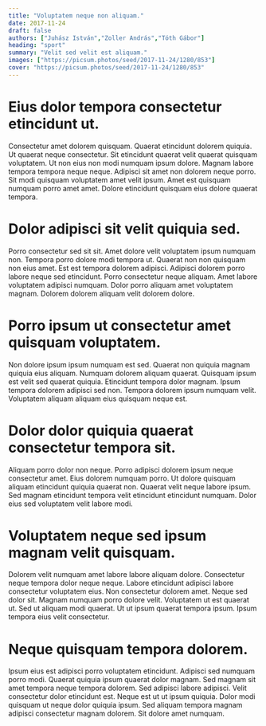 ```yaml
---
title: "Voluptatem neque non aliquam."
date: 2017-11-24
draft: false 
authors: ["Juhász István","Zoller András","Tóth Gábor"]
heading: "sport"
summary: "Velit sed velit est aliquam."
images: ["https://picsum.photos/seed/2017-11-24/1280/853"]
cover: "https://picsum.photos/seed/2017-11-24/1280/853"
---
```

# Eius dolor tempora consectetur etincidunt ut.        
Consectetur amet dolorem quisquam. Quaerat etincidunt dolorem quiquia. Ut quaerat neque consectetur. Sit etincidunt quaerat velit quaerat quisquam voluptatem. Ut non eius non modi numquam ipsum dolore. Magnam labore tempora tempora neque neque. Adipisci sit amet non dolorem neque porro. Sit modi quisquam voluptatem amet velit ipsum. Amet est quisquam numquam porro amet amet. Dolore etincidunt quisquam eius dolore quaerat tempora.

# Dolor adipisci sit velit quiquia sed.        
Porro consectetur sed sit sit. Amet dolore velit voluptatem ipsum numquam non. Tempora porro dolore modi tempora ut. Quaerat non non quisquam non eius amet. Est est tempora dolorem adipisci. Adipisci dolorem porro labore neque sed etincidunt. Porro consectetur neque aliquam. Amet labore voluptatem adipisci numquam. Dolor porro aliquam amet voluptatem magnam. Dolorem dolorem aliquam velit dolorem dolore.

# Porro ipsum ut consectetur amet quisquam voluptatem.        
Non dolore ipsum ipsum numquam est sed. Quaerat non quiquia magnam quiquia eius aliquam. Numquam dolorem aliquam quaerat. Quisquam ipsum est velit sed quaerat quiquia. Etincidunt tempora dolor magnam. Ipsum tempora dolorem adipisci sed non. Tempora dolorem ipsum numquam velit. Voluptatem aliquam aliquam eius quisquam neque est.

# Dolor dolor quiquia quaerat consectetur tempora sit.        
Aliquam porro dolor non neque. Porro adipisci dolorem ipsum neque consectetur amet. Eius dolorem numquam porro. Ut dolore quisquam aliquam etincidunt quiquia quaerat non. Quaerat velit neque labore ipsum. Sed magnam etincidunt tempora velit etincidunt etincidunt numquam. Dolor eius sed voluptatem velit labore modi.

# Voluptatem neque sed ipsum magnam velit quisquam.        
Dolorem velit numquam amet labore labore aliquam dolore. Consectetur neque tempora dolor neque neque. Labore etincidunt adipisci labore consectetur voluptatem eius. Non consectetur dolorem amet. Neque sed dolor sit. Magnam numquam porro dolore velit. Voluptatem ut est quaerat ut. Sed ut aliquam modi quaerat. Ut ut ipsum quaerat tempora ipsum. Ipsum tempora eius velit consectetur.

# Neque quisquam tempora dolorem.        
Ipsum eius est adipisci porro voluptatem etincidunt. Adipisci sed numquam porro modi. Quaerat quiquia ipsum quaerat dolor magnam. Sed magnam sit amet tempora neque tempora dolorem. Sed adipisci labore adipisci. Velit consectetur dolor etincidunt est. Neque est ut ut ipsum quiquia. Dolor modi quisquam ut neque dolor quiquia ipsum. Sed aliquam tempora magnam adipisci consectetur magnam dolorem. Sit dolore amet numquam.


